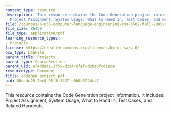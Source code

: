 ```yaml
---
content_type: resource
description: 'This resource contains the Code Generation project information. It includes:
  Project Assignment, System Usage, What to Hand In, Test Cases, and Related Handouts.'
file: /courses/6-035-computer-language-engineering-sma-5502-fall-2005/60eadc257ec095f33437e6b0a5924ca7_codegen_project.pdf
file_size: 86456
file_type: application/pdf
learning_resource_types:
- Projects
license: https://creativecommons.org/licenses/by-nc-sa/4.0/
ocw_type: OCWFile
parent_title: Projects
parent_type: CourseSection
parent_uid: e74ddea1-3759-d294-6fef-d20a8fcd1eca
resourcetype: Document
title: codegen_project.pdf
uid: 60eadc25-7ec0-95f3-3437-e6b0a5924ca7
---
```

This resource contains the Code Generation project information. It includes: Project Assignment, System Usage, What to Hand In, Test Cases, and Related Handouts.